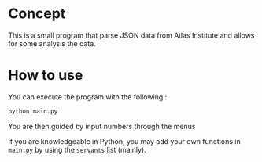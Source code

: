 # Concept

This is a small program that parse JSON data from Atlas Institute and allows for some analysis the data.

# How to use

You can execute the program with the following : 
```bash
python main.py
```

You are then guided by input numbers through the menus

If you are knowledgeable in Python, you may add your own functions in `main.py` by using the `servants` list (mainly).